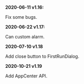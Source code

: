 ﻿
**2020-06-11 v1.16:**

Fix some bugs.

**2020-06-22 v1.17:**

Can custom alarm.

**2020-07-10 v1.18**

Add close button to FirstRunDialog.

**2020-10-21 v1.19**

Add AppCenter API.